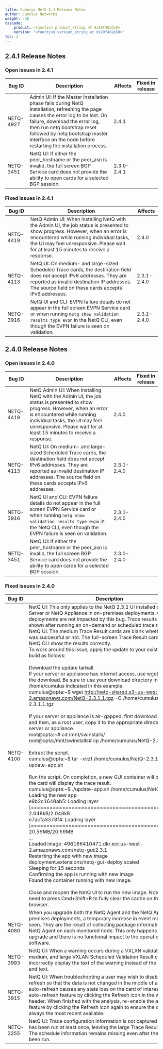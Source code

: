 ```yaml
---
title: Cumulus NetQ 2.4 Release Notes
author: Cumulus Networks
weight: -30
cascade:
    product: <function product_string at 0x10f402dc0>
    version: "<function version_string at 0x10f402e50>"
toc: 1
---
```



## 2.4.1 Release Notes
### Open issues in 2.4.1

|  Bug ID 	|   Description	|   Affects	|   Fixed in release	|
|---	        |---	        |---	    |---	                |
| NETQ-4927 | Admin UI: If the Master Installation phase fails during NetQ installation, refreshing the page causes the error log to be lost. On failure, download the error log, then run netq bootstrap reset followed by netq bootstrap master interface on the node before restarting the installation process. | 2.4.1 | |
| NETQ-3451 | NetQ UI: If either the peer_hostname or the peer_asn is invalid, the full screen BGP Service card does not provide the ability to open cards for a selected BGP session. | 2.3.0-2.4.1 | |

### Fixed issues in 2.4.1
|  Bug ID 	|   Description	|   Affects	|
|---	        |---	        |---	    |
| NETQ-4419 | NetQ Admin UI: When installing NetQ with the Admin UI, the job status is presented to show progress. However, when an error is encountered while running individual tasks, the UI may feel unresponsive. Please wait for at least 15 minutes to receive a response. | 2.4.0 | |
| NETQ-4113 | NetQ UI: On medium- and large-sized Scheduled Trace cards, the destination field does not accept IPv6 addresses. They are reported as invalid destination IP addresses. The source field on these cards accepts IPv6 addresses. | 2.3.1-2.4.0 | |
| NETQ-3916 | NetQ UI and CLI: EVPN failure details do not appear in the full screen EVPN Service card or when running `netq show validation results type evpn` in the NetQ CLI, even though the EVPN failure is seen on validation. | 2.3.1-2.4.0 | |

## 2.4.0 Release Notes
### Open issues in 2.4.0

|  Bug ID 	|   Description	|   Affects	|   Fixed in release	|
|---	        |---	        |---	    |---	                |
| NETQ-4419 | NetQ Admin UI: When installing NetQ with the Admin UI, the job status is presented to show progress. However, when an error is encountered while running individual tasks, the UI may feel unresponsive. Please wait for at least 15 minutes to receive a response. | 2.4.0 | |
| NETQ-4113 | NetQ UI: On medium- and large-sized Scheduled Trace cards, the destination field does not accept IPv6 addresses. They are reported as invalid destination IP addresses. The source field on these cards accepts IPv6 addresses. | 2.3.1-2.4.0 | |
| NETQ-3916 | NetQ UI and CLI: EVPN failure details do not appear in the full screen EVPN Service card or when running `netq show validation results type evpn` in the NetQ CLI, even though the EVPN failure is seen on validation. | 2.3.1-2.4.0 | |
| NETQ-3451 | NetQ UI: If either the peer_hostname or the peer_asn is invalid, the full screen BGP Service card does not provide the ability to open cards for a selected BGP session. | 2.3.0-2.4.0 | |

### Fixed issues in 2.4.0
|  Bug ID 	|   Description	|   Affects	|
|---	        |---	        |---	    |
| NETQ-4100 | NetQ UI: This only applies to the NetQ 2.3.1 UI installed on the NetQ Server or NetQ Appliance in on-premises deployments. Cloud deployments are not impacted by this bug. Trace results are not shown after running an on-demand or scheduled trace request in the NetQ UI. The medium Trace Result cards are blank whether the trace was successful or not. The full-screen Trace Result card and the NetQ CLI show the results correctly.<br />To work around this issue, apply the update to your existing 2.3.1 build as follows:<br /><br />	Download the update tarball.<br />If your server or appliance has internet access, use wget to perform the download. Be sure to use your download directory in place of /home/cumulus indicated in this example.<br />cumulus&#64;opta:~$ wget http://netq-shared.s3-us-west-2.amazonaws.com/NetQ-2.3.1.1.tgz -O /home/cumulus/NetQ-2.3.1.1.tgz<br /><br />If your server or appliance is air-gapped, first download the tarball and then, as a root user, copy it to the appropriate directory on your server or appliance.<br />root&#64;opta:~# cd /mnt/swinstalls/<br />root&#64;opta:/mnt/swinstalls# cp /home/cumulus/NetQ-2.3.1.1.tgz ./ <br /><br />	Extract the script.<br />cumulus&#64;opta:~$ tar -xvzf /home/cumulus/NetQ-2.3.1.1.tgz update-app.sh<br /><br />	Run the script. On completion, a new GUI container will be running and the card will display the trace result.<br />cumulus&#64;opta:~$ ./update-app.sh /home/cumulus/NetQ-2.3.1.1.tgz<br />Loading the new app<br />e9b2c1648ab5: Loading layer [==================================================&gt;]  2.048kB/2.048kB<br />e7acfa3378f4: Loading layer [==================================================&gt;]  20.59MB/20.59MB<br />...<br />Loaded image: 498186410471.dkr.ecr.us-west-2.amazonaws.com/netq-gui:2.3.1<br />Restarting the app with new image<br />deployment.extensions/netq-gui-deploy scaled<br />Sleeping for 15 seconds<br />Confirming the app is running with new image<br />Found the container running with new image.<br /><br />	Close and reopen the NetQ UI to run the new image. Note: You may need to press Cmd+Shift+R to fully clear the cache on the Chrome browser.<br /> | 2.3.1 | |
| NETQ-4080 | When you upgrade both the NetQ Agent and the NetQ Apps in on-premises deployments, a temporary increase in event messages is seen. They are the result of collecting package information from the NetQ Agent on each monitored node. This only happens on initial upgrade and there is no functional impact to the operation of the NetQ software. | 2.3.1 | |
| NETQ-3993 | NetQ UI: When a warning occurs during a VXLAN validation, the small, medium, and large VXLAN Scheduled Validation Result cards incorrectly display the text of the warning instead of the Failed icon and text. | 2.3.1 | |
| NETQ-3915 | NetQ UI: When troubleshooting a user may wish to disable auto-refresh so that the data is not changed in the middle of analysis. If auto-refresh causes any state loss on the card of interest, pause the auto-refresh feature by clicking the Refresh icon in the workbench header. When finished with the analysis, re-enable the auto-refresh feature by clicking the Refresh icon again to ensure the card data is always the most recent available. | 2.3.1 | |
| NETQ-3255 | NetQ UI: Trace configuration information is not captured until the trace has been run at least once, leaving the large Trace Result card blank. The schedule information remains missing even after the trace has been run. | 2.2.2-2.3.1 | |

